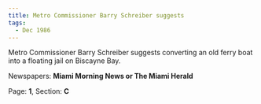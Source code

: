 ```yaml
---  
title: Metro Commissioner Barry Schreiber suggests  
tags:  
  - Dec 1986  
---  
```

  
Metro Commissioner Barry Schreiber suggests converting an old ferry boat into a floating jail on Biscayne Bay.  
  
Newspapers: **Miami Morning News or The Miami Herald**  
  
Page: **1**, Section: **C** 
